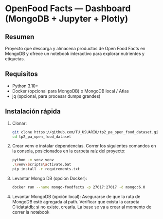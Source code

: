 # OpenFood Facts — Dashboard (MongoDB + Jupyter + Plotly)

## Resumen
Proyecto que descarga y almacena productos de Open Food Facts en MongoDB y ofrece un notebook interactivo para explorar nutrientes y etiquetas.

## Requisitos
- Python 3.10+
- Docker (opcional para MongoDB) o MongoDB local / Atlas
- jq (opcional, para procesar dumps grandes)

## Instalación rápida
1. Clonar:
   ```bash
   git clone https://github.com/TU_USUARIO/tp2_pa_open_food_dataset.git
   cd tp2_pa_open_food_dataset

2. Crear venv e instalar dependencias. Correr los siguientes comandos en la consola, posicionados en la carpeta raíz del proyecto:
   ```bash
   python -m venv venv
   .\venv\Scripts\activate.bat
   pip install -r requirements.txt

3. Levantar Mongo DB (opción Docker):
   ```bash
   docker run --name mongo-foodfacts -p 27017:27017 -d mongo:6.0

4. Levantar MongoDB (opción local):
Asegurarse de que la ruta de MongoDB esté agregada al path. Verificar que exista la carpeta C:\data\db; si no existe, crearla. La base se va a crear al momento de correr la notebook
